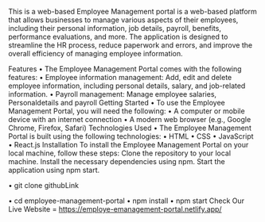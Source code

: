 This is a web-based Employee Management portal is a web-based platform that allows businesses to manage various aspects of their employees, including their personal information, job details, payroll, benefits, performance evaluations, and more. The application is designed to streamline the HR process, reduce paperwork and errors, and improve the overall efficiency of managing employee information.

Features
• The Employee Management Portal comes with the following features:
• Employee information management: Add, edit and delete employee information, including personal details, salary, and job-related information.
• Payroll management: Manage employee salaries, Personaldetails and payroll
Getting Started
• To use the Employee Management Portal, you will need the following:
• A computer or mobile device with an internet connection
• A modern web browser (e.g., Google Chrome, Firefox, Safari)
Technologies Used
• The Employee Management Portal is built using the following technologies:
• HTML
• CSS
• JavaScript
• React.js
Installation
To install the Employee Management Portal on your local machine, follow these steps:
Clone the repository to your local machine.
Install the necessary dependencies using npm.
Start the application using npm start.

• git clone githubLink

• cd employee-management-portal
• npm install
• npm start
Check Our Live Website = https://employe-emanagement-portal.netlify.app/
